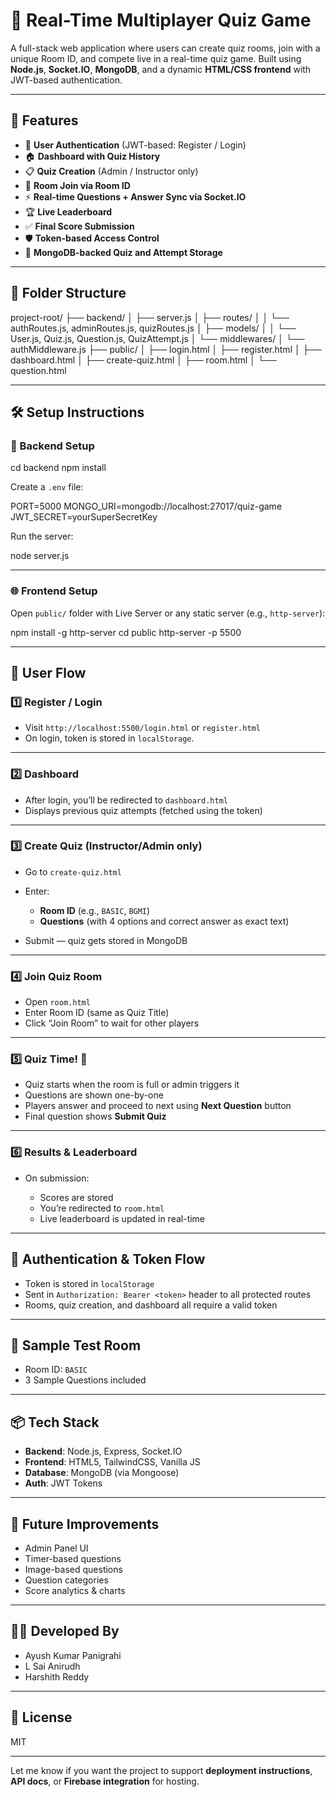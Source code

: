 



# 🧠 Real-Time Multiplayer Quiz Game

A full-stack web application where users can create quiz rooms, join with a unique Room ID, and compete live in a real-time quiz game. Built using **Node.js**, **Socket.IO**, **MongoDB**, and a dynamic **HTML/CSS frontend** with JWT-based authentication.

---

## 🚀 Features

- 👥 **User Authentication** (JWT-based: Register / Login)
- 🏠 **Dashboard with Quiz History**
- 📋 **Quiz Creation** (Admin / Instructor only)
- 🔑 **Room Join via Room ID**
- ⚡ **Real-time Questions + Answer Sync via Socket.IO**
- 🏆 **Live Leaderboard**
- ✅ **Final Score Submission**
- 🛡️ **Token-based Access Control**
- 📁 **MongoDB-backed Quiz and Attempt Storage**

---

## 📂 Folder Structure



project-root/
├── backend/
│   ├── server.js
│   ├── routes/
│   │   └── authRoutes.js, adminRoutes.js, quizRoutes.js
│   ├── models/
│   │   └── User.js, Quiz.js, Question.js, QuizAttempt.js
│   └── middlewares/
│       └── authMiddleware.js
├── public/
│   ├── login.html
│   ├── register.html
│   ├── dashboard.html
│   ├── create-quiz.html
│   ├── room.html
│   └── question.html



---

## 🛠️ Setup Instructions

### 🔧 Backend Setup


cd backend
npm install


Create a `.env` file:


PORT=5000
MONGO_URI=mongodb://localhost:27017/quiz-game
JWT_SECRET=yourSuperSecretKey


Run the server:


node server.js


---

### 🌐 Frontend Setup

Open `public/` folder with Live Server or any static server (e.g., `http-server`):


npm install -g http-server
cd public
http-server -p 5500


---

## 👤 User Flow

### 1️⃣ Register / Login

* Visit `http://localhost:5500/login.html` or `register.html`
* On login, token is stored in `localStorage`.

---

### 2️⃣ Dashboard

* After login, you’ll be redirected to `dashboard.html`
* Displays previous quiz attempts (fetched using the token)

---

### 3️⃣ Create Quiz (Instructor/Admin only)

* Go to `create-quiz.html`
* Enter:

  * **Room ID** (e.g., `BASIC`, `BGMI`)
  * **Questions** (with 4 options and correct answer as exact text)
* Submit — quiz gets stored in MongoDB

---

### 4️⃣ Join Quiz Room

* Open `room.html`
* Enter Room ID (same as Quiz Title)
* Click “Join Room” to wait for other players

---

### 5️⃣ Quiz Time! 🚀

* Quiz starts when the room is full or admin triggers it
* Questions are shown one-by-one
* Players answer and proceed to next using **Next Question** button
* Final question shows **Submit Quiz**

---

### 6️⃣ Results & Leaderboard

* On submission:

  * Scores are stored
  * You’re redirected to `room.html`
  * Live leaderboard is updated in real-time

---

## 🔐 Authentication & Token Flow

* Token is stored in `localStorage`
* Sent in `Authorization: Bearer <token>` header to all protected routes
* Rooms, quiz creation, and dashboard all require a valid token

---

## 🧪 Sample Test Room

* Room ID: `BASIC`
* 3 Sample Questions included

---

## 📦 Tech Stack

* **Backend**: Node.js, Express, Socket.IO
* **Frontend**: HTML5, TailwindCSS, Vanilla JS
* **Database**: MongoDB (via Mongoose)
* **Auth**: JWT Tokens

---

## 🧠 Future Improvements

* Admin Panel UI
* Timer-based questions
* Image-based questions
* Question categories
* Score analytics & charts

---

## 👨‍💻 Developed By

* Ayush Kumar Panigrahi
* L Sai Anirudh
* Harshith Reddy

---

## 📜 License

MIT

---

Let me know if you want the project to support **deployment instructions**, **API docs**, or **Firebase integration** for hosting.

